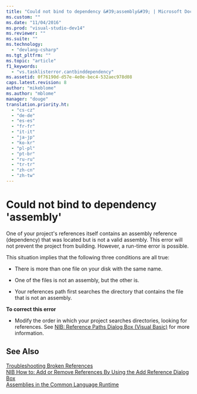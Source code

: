 ```yaml
---
title: "Could not bind to dependency &#39;assembly&#39; | Microsoft Docs"
ms.custom: ""
ms.date: "11/04/2016"
ms.prod: "visual-studio-dev14"
ms.reviewer: ""
ms.suite: ""
ms.technology: 
  - "devlang-csharp"
ms.tgt_pltfrm: ""
ms.topic: "article"
f1_keywords: 
  - "vs.tasklisterror.cantbinddependency"
ms.assetid: 0f76190d-d57e-4e0e-bec4-532aec978d08
caps.latest.revision: 8
author: "mikeblome"
ms.author: "mblome"
manager: "douge"
translation.priority.ht: 
  - "cs-cz"
  - "de-de"
  - "es-es"
  - "fr-fr"
  - "it-it"
  - "ja-jp"
  - "ko-kr"
  - "pl-pl"
  - "pt-br"
  - "ru-ru"
  - "tr-tr"
  - "zh-cn"
  - "zh-tw"
---
```

# Could not bind to dependency &#39;assembly&#39;
One of your project's references itself contains an assembly reference (dependency) that was located but is not a valid assembly. This error will not prevent the project from building. However, a run-time error is possible.  
  
 This situation implies that the following three conditions are all true:  
  
-   There is more than one file on your disk with the same name.  
  
-   One of the files is not an assembly, but the other is.  
  
-   Your references path first searches the directory that contains the file that is not an assembly.  
  
 **To correct this error**  
  
-   Modify the order in which your project searches directories, looking for references. See [NIB: Reference Paths Dialog Box (Visual Basic)](http://msdn.microsoft.com/en-us/8e549b39-7256-456a-8fd7-089b23facf9c) for more information.  
  
## See Also  
 [Troubleshooting Broken References](../ide/troubleshooting-broken-references.md)   
 [NIB How to: Add or Remove References By Using the Add Reference Dialog Box](http://msdn.microsoft.com/en-us/3bd75d61-f00c-47c0-86a2-dd1f20e231c9)   
 [Assemblies in the Common Language Runtime](http://msdn.microsoft.com/en-us/33a0bc6a-6bb3-44c7-ada7-4a046e8c0945)